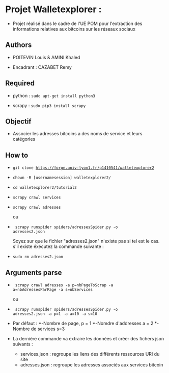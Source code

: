 # Projet Walletexplorer : 


* Projet réalisé dans le cadre de l'UE POM pour l'extraction des informations relatives aux bitcoins sur les réseaux sociaux 


## Authors 


* POITEVIN Louis & AMINI Khaled

* Encadrant : CAZABET Remy


## Required 


* python : <code>sudo apt-get install python3</code>

* scrapy : <code>sudo pip3 install scrapy</code>


## Objectif


* Associer les adresses bitcoins a des noms de service et leurs catégories



## How to 


* <code>git clone https://forge.univ-lyon1.fr/p1410541/walletexplorer2</code>

* <code>chown -R [usernamesession] walletexplorer2/ </code>

* <code>cd walletexplorer2/tutorial2</code> 

* <code>scrapy crawl services</code>

* <code>scrapy crawl adresses</code> 

    ou 

* <code> scrapy runspider spiders/adressesSpider.py -o adresses2.json </code> 

    Soyez sur que le fichier "adresses2.json" n'existe pas si tel est le cas. s'il existe éxécutez la commande suivante : 
* <code>sudo rm adresses2.json </code>

## Arguments parse

* <code> scrapy crawl adresses -a p=nbPageToScrap -a a=nbAdressesParPage -a s=nbServices </code>

    ou 
* <code> scrapy runspider spiders/adressesSpider.py -o adresses2.json -a p=1 -a a=10 -a s=10</code> 

* Par défaut : 
    *-Nombre de page, p = 1
    *-Nomdre d'addresses a = 2
    *-Nombre de services s=3


* La dernière commande va extraire les données et créer des fichers json suivants :  
    * services.json : regroupe les liens des différents ressources URI du site
    * adresses.json : regroupe les adresses associés aux services bitcoin





